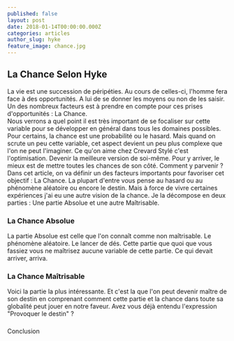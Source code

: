 ```yaml
---
published: false
layout: post
date: 2018-01-14T00:00:00.000Z
categories: articles
author_slug: hyke
feature_image: chance.jpg
---
```

## La Chance Selon Hyke

La vie est une succession de péripéties. Au cours de celles-ci, l'homme fera face à des opportunités. A lui de se donner les moyens ou non de les saisir. Un des nombreux facteurs est à prendre en compte pour ces prises d'opportunités : La Chance.  
Nous verrons a quel point il est très important de se focaliser sur cette variable pour se développer en général dans tous les domaines possibles.
Pour certains, la chance est une probabilité ou le hasard. Mais quand on scrute un peu cette variable, cet aspect devient un peu plus complexe que l'on ne peut l'imaginer.
Ce qu'on aime chez Crevard Stylé c'est l'optimisation. Devenir la meilleure version de soi-même. Pour y arriver, le mieux est de mettre toutes les chances de son côté. Comment y parvenir ? Dans cet article, on va définir un des facteurs importants pour favoriser cet objectif : La Chance.
La plupart d'entre vous pense au hasard ou au phénomène aléatoire ou encore le destin. Mais à force de vivre certaines expériences j'ai eu une autre vision de la chance. Je la décompose en deux parties : Une partie Absolue et une autre Maîtrisable. 

### La Chance Absolue

La partie Absolue est celle que l'on connaît comme non maîtrisable. Le phénomène aléatoire. Le lancer de dés. Cette partie que quoi que vous fassiez vous ne maîtrisez aucune variable de cette partie. Ce qui devait arriver, arriva.

### La Chance Maîtrisable

Voici la partie la plus intéressante. Et c'est la que l'on peut devenir maître de son destin en comprenant comment cette partie et la chance dans toute sa globalité peut jouer en notre faveur. Avez vous déjà entendu l'expression "Provoquer le destin" ?

###

Conclusion
